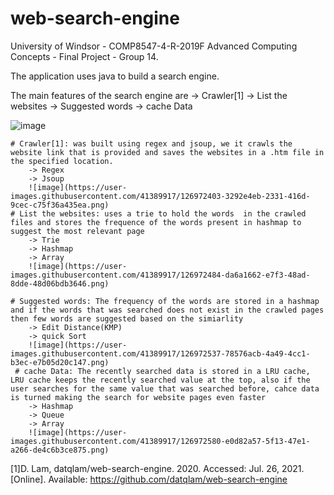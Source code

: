 ﻿# web-search-engine
University of Windsor - COMP8547-4-R-2019F Advanced Computing Concepts - Final Project - Group 14.

The application uses java to build a search engine.

The main features of the search engine are
    -> Crawler[1]
    -> List the websites
    -> Suggested words
    -> cache Data
    
![image](https://user-images.githubusercontent.com/41389917/126972623-ceb3039c-4f63-4d26-9836-96992c81fd99.png)

    
    # Crawler[1]: was built using regex and jsoup, we it crawls the website link that is provided and saves the websites in a .htm file in the specified location.
        -> Regex
        -> Jsoup
        ![image](https://user-images.githubusercontent.com/41389917/126972403-3292e4eb-2331-416d-9cec-c75f36a435ea.png)
    # List the websites: uses a trie to hold the words  in the crawled files and stores the frequence of the words present in hashmap to suggest the most relevant page
        -> Trie
        -> Hashmap
        -> Array
        ![image](https://user-images.githubusercontent.com/41389917/126972484-da6a1662-e7f3-48ad-8dde-48d06bdb3646.png)

    # Suggested words: The frequency of the words are stored in a hashmap and if the words that was searched does not exist in the crawled pages then few words are suggested based on the simiarlity
        -> Edit Distance(KMP)
        -> quick Sort
        ![image](https://user-images.githubusercontent.com/41389917/126972537-78576acb-4a49-4cc1-b3ec-e7b05d20c147.png)
     # cache Data: The recently searched data is stored in a LRU cache, LRU cache keeps the recently searched value at the top, also if the user searches for the same value that was searched before, cahce data is turned making the search for website pages even faster
        -> Hashmap
        -> Queue
        -> Array
        ![image](https://user-images.githubusercontent.com/41389917/126972580-e0d82a57-5f13-47e1-a266-de4c6b3ce875.png)







[1]D. Lam, datqlam/web-search-engine. 2020. Accessed: Jul. 26, 2021. [Online]. Available: https://github.com/datqlam/web-search-engine
